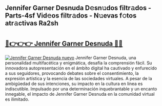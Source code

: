 ## Jennifer Garner Desnuda D𝚎sn𝚞dos filtr𝚊dos - Parts-4sf Vid𝚎os filtr𝚊dos - N𝚞evas f𝚘tos atr𝚊ctivas Ra2sh

# <h2><a href="http://mbdqtk.tromn.icu/?c=Jennifer+Garner+Desnuda">🔗👉👉👉 Jennifer Garner Desnuda 🔗🔗</a></h2>

[![Jennifer Garner Desnuda nuevo](https://i.imgur.com/pEAQMta.gif)](http://mbdqtk.tromn.icu/?c=Jennifer+Garner+Desnuda)
Jennifer Garner Desnuda, una personalidad multifacética y enigmática, desafía la comprensión fácil. Su innovadora autopresentación en el ámbito digital ha cautivado y enfurecido a sus seguidores, provocando debates sobre el consentimiento, la expresión artística y la esencia de las sociedades virtuales. A pesar de la ambigüedad de sus intenciones, su impacto en la cultura en línea es indiscutible. Impulsado por una determinación inquebrantable y un encanto innegable, el impacto de Jennifer Garner Desnuda en la comunidad virtual es ilimitado.
